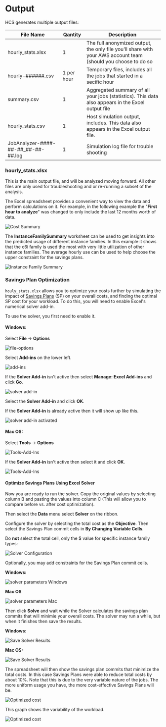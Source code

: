 # Output

HCS generates multiple output files:

|File Name                          |Qantity   |Description                                                                                                                     |
|-----------------------------------|----------|--------------------------------------------------------------------------------------------------------------------------------|
|hourly_stats.xlsx                  |1         |The full anonymized output, the only file you'll share with your AWS account team (should you choose to do so                   |
|hourly-######.csv                  |1 per hour|Temporary files, includes all the jobs that started in a secific hour                                                           |
|summary.csv                        |1         |Aggregated summary of all your jobs (statistics). This data also appears in the Excel output file                               |
|hourly_stats.csv                   |1         |Host simulation output, includes. This data also appears in the Excel output file.                                              |
|JobAnalyzer-####-##-##_##-##-##.log|1         |Simulation log file for trouble shooting                                                                                        |

### hourly_stats.xlsx

This is the main output file, and will be analyzed moving forward. All other files are only used for troubleshooting and or re-running a subset of the analysis.

The Excel spreadsheet provides a convenient way to view the data and perform calculations on it.
For example, in the following example the "**First hour to analyze**" was changed to only include the last 12 months worth of data.

![Cost Summary](images/cost-summary.png)

The **InstanceFamilySummary** worksheet can be used to get insights into the predicted usage of different instance families.
In this example it shows that the c6i family is used the most with very little utilization of other instance families.
The average hourly use can be used to help choose the upper constraint for the savings plans.

![Instance Family Summary](images/instance-family-info.png)

### Savings Plan Optimization

`houly_stats.xlsx` allows you to optimize your costs further by simulating the impact of [Savings Plans](https://aws.amazon.com/savingsplans/) (SP) on your overall costs, and finding the optimal SP cost for your workload. To do this, you will need to enable Excel's numerical solver add-in.

To use the solver, you first need to enable it.

#### Windows:

Select **File** -> **Options**

![file-options](images/file-options.png)

Select **Add-ins** on the lower left.

![add-ins](images/add-ins-1.png)

If the **Solver Add-in** isn't active then select **Manage: Excel Add-ins** and click **Go**.

![solver add-in](images/solver-add-in.png)

Select the **Solver Add-in** and click **OK**.

If the **Solver Add-in** is already active then it will show up like this.

![solver add-in activated](images/add-ins-2.png)

#### Mac OS:

Select **Tools** -> **Options**

![Tools-Add-Ins](images/MacAddIn.png)

If the **Solver Add-in** isn't active then select it and click **OK**.

![Tools-Add-Ins](images/MacEnableSolver.png)


#### Optimize Savings Plans Using Excel Solver

Now you are ready to run the solver.
Copy the original values by selecting column B and pasting the values into column C (This will allow you to compare before vs. after cost optimization).

Then select the **Data** menu select **Solver** on the ribbon.

Configure the solver by selecting the total cost as the **Objective**.
Then select the Savings Plan commit cells in **By Changing Variable Cells**.

Do **not** select the total cell, only the $ value for specific instance family types:

![Solver Configuration](images/MacSolverConfiguration.png)

Optionally, you may add constraints for the Savings Plan commit cells.

**Windows:**

![solver parameters Windows](images/solver-parameters.png)

**Mac OS**

![solver parameters Mac](images/MacSolverAddIn.png)

Then click **Solve** and wait while the Solver calculates the savings plan commits
that will minimie your overall costs.
The solver may run a while, but when it finishes then save the results.

**Windows:**

![Save Solver Results](images/solver-results.png)

**Mac OS:**

![Save Solver Results](images/MacSolverResults.png)

The spreadsheet will then show the savings plan commits that minimize the total costs.
In this case Savings Plans were able to reduce total costs by about 10%.
Note that this is due to the very variable nature of the jobs.
The more uniform usage you have, the more cost-effective Savings Plans will be.

![Optimized cost](images/solver-savings.png)

This graph shows the variability of the workload.

![Optimized cost](images/core-hours-chart.png)
